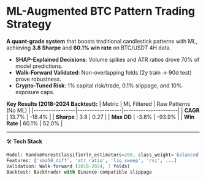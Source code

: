# ML-Augmented BTC Pattern Trading Strategy

**A quant-grade system** that boosts traditional candlestick patterns with ML, achieving **3.8 Sharpe** and **60.1% win rate** on BTC/USDT 4H data.

- **SHAP-Explained Decisions**: Volume spikes and ATR ratios drove 70% of model predictions.  
- **Walk-Forward Validated**: Non-overlapping folds (2y train → 90d test) prove robustness.  
- **Crypto-Tuned Risk**: 1% capital risk/trade, 0.1% slippage, and 10% exposure caps.  

**Key Results (2018-2024 Backtest):**
| Metric          | ML Filtered       | Raw Patterns (No ML) |
|-----------------|------------------|----------------------|
| **CAGR**        | 13.7%            | -18.4%               |
| **Sharpe**      | 3.8              | 0.27                 |
| **Max DD**      | -3.8%            | -93.9%               |
| **Win Rate**    | 60.1%            | 52.0%                |

---

🛠️ **Tech Stack**  
```python
Model: RandomForestClassifier(n_estimators=200, class_weight='balanced')  
Features: ['sma50_diff', 'atr_ratio', 'liq_sweep', 'rsi', ...]  
Validation: Walk-forward (2018-2024, 7 folds)  
Backtest: Backtrader with Binance-compatible slippage  







